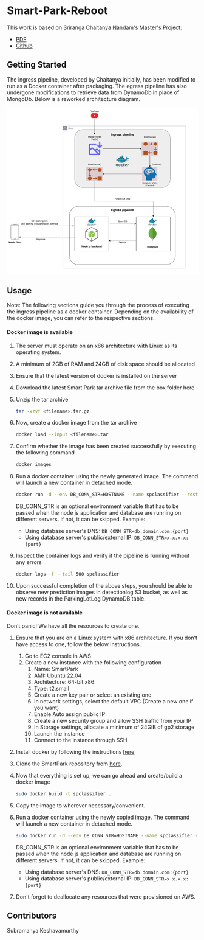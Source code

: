 # Smart-Park-Reboot

This work is based on [Sriranga Chaitanya Nandam's Master's Project](https://research.engr.oregonstate.edu/si-lab/#archive):
* [PDF](https://research.engr.oregonstate.edu/si-lab/archive/2022_chaitanya.pdf)
* [Github](https://github.com/NSR9/Smart-Park)

## Getting Started

The ingress pipeline, developed by Chaitanya initially, has been modified to run as a Docker container after packaging.
The egress pipeline has also undergone modifications to retrieve data from DynamoDb in place of MongoDb. Below is a reworked architecture diagram.


![Architecture_Diagram.png](Architecture_Diagram.png)

## Usage

Note: The following sections guide you through the process of executing the ingress pipeline as a docker container. Depending on the availability of the docker image, you can refer to the respective sections.

#### Docker image is available

1. The server must operate on an x86 architecture with Linux as its operating system.
2. A minimum of 2GB of RAM and 24GB of disk space should be allocated
3. Ensure that the latest version of docker is installed on the server
4. Download the latest Smart Park tar archive file from the box folder here
5. Unzip the tar archive
    ```sh
    tar -xzvf <filename>.tar.gz
    ```
   
6. Now, create a docker image from the tar archive
   ```sh
   docker load --input <filename>.tar
   ```
   
7. Confirm whether the image has been created successfully by executing the following command
    ```sh
    docker images
    ```
   
8. Run a docker container using the newly generated image. The command will launch a new container in detached mode.
    ```sh
    docker run -d --env DB_CONN_STR=HOSTNAME --name spclassifier --restart always <image_name>
    ```
    DB_CONN_STR is an optional environment variable that has to be passed when the node js application and database are running on different
    servers.
    If not, it can be skipped.
    Example:
    
    * Using database server's DNS: `DB_CONN_STR=db.domain.com:{port}`
    * Using database server's public/external IP: `DB_CONN_STR=x.x.x.x:{port}`

9. Inspect the container logs and verify if the pipeline is running without any errors
    ```sh
    docker logs -f --tail 500 spclassifier
    ```

10. Upon successful completion of the above steps, you should be able to observe new prediction images in detectionlog S3 bucket, as well as new records in the ParkingLotLog DynamoDB table.


#### Docker image is not available

Don’t panic! We have all the resources to create one.

1. Ensure that you are on a Linux system with x86 architecture. If you don’t have access to one, follow the below instructions.
   1. Go to EC2 console in AWS
   2. Create a new instance with the following configuration
      1. Name: SmartPark
      2. AMI: Ubuntu 22.04
      3. Architecture: 64-bit x86
      4. Type: t2.small
      5. Create a new key pair or select an existing one
      6. In network settings, select the default VPC (Create a new one if you want)
      7. Enable Auto assign public IP
      8. Create a new security group and allow SSH traffic from your IP
      9. In Storage settings, allocate a minimum of 24GiB of gp2 storage
      10. Launch the instance
      11. Connect to the instance through SSH
2. Install docker by following the instructions [here](https://docs.docker.com/engine/install/ubuntu/)
3. Clone the SmartPark repository from [here](https://github.com/subramanya1702/Smart-Park-Reboot).
4. Now that everything is set up, we can go ahead and create/build a docker image
    ```sh
    sudo docker build -t spclassifier .
    ```
5. Copy the image to wherever necessary/convenient.
6. Run a docker container using the newly copied image. The command will launch a new container in detached mode.
    ```sh
    sudo docker run -d --env DB_CONN_STR=HOSTNAME --name spclassifier --restart always spclassifier
    ```
    DB_CONN_STR is an optional environment variable that has to be passed when the node js application and database are running on different
    servers.
    If not, it can be skipped.
    Example:
    
    * Using database server's DNS: `DB_CONN_STR=db.domain.com:{port}`
    * Using database server's public/external IP: `DB_CONN_STR=x.x.x.x:{port}`

7. Don't forget to deallocate any resources that were provisioned on AWS.

## Contributors
Subramanya Keshavamurthy
